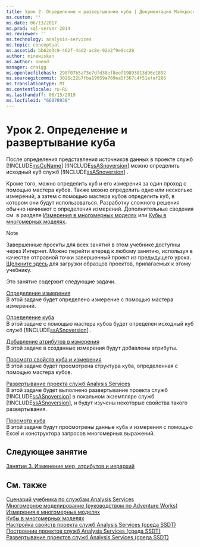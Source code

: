 ```yaml
---
title: Урок 2. Определение и развертывание куба | Документация Майкрософт
ms.custom: ''
ms.date: 06/13/2017
ms.prod: sql-server-2014
ms.reviewer: ''
ms.technology: analysis-services
ms.topic: conceptual
ms.assetid: bb62e3c9-462f-4ad2-ac8e-92e2f9e9cc28
author: minewiskan
ms.author: owend
manager: craigg
ms.openlocfilehash: 298f07b5a73e7dfd38ef8eef19893813d96e1892
ms.sourcegitcommit: 3026c22b7fba19059a769ea5f367c4f51efaf286
ms.translationtype: MT
ms.contentlocale: ru-RU
ms.lasthandoff: 06/15/2019
ms.locfileid: "66078938"
---
```

# <a name="lesson-2-defining-and-deploying-a-cube"></a>Урок 2. Определение и развертывание куба
  После определения представления источников данных в проекте служб [!INCLUDE[msCoName](../includes/msconame-md.md)] [!INCLUDE[ssASnoversion](../includes/ssasnoversion-md.md)] можно определить исходный куб служб [!INCLUDE[ssASnoversion](../includes/ssasnoversion-md.md)] .  
  
 Кроме того, можно определить куб и его измерения за один проход с помощью мастера кубов. Также можно определить одно или несколько измерений, а затем с помощью мастера кубов определить куб, в котором они будут использоваться. Разработку сложного решения обычно начинают с определения измерений. Дополнительные сведения см. в разделе [Измерения в многомерных моделях](multidimensional-models/dimensions-in-multidimensional-models.md) или [Кубы в многомерных моделях](multidimensional-models/cubes-in-multidimensional-models.md).  
  
> [!NOTE]  
>  Завершенные проекты для всех занятий в этом учебнике доступны через Интернет. Можно перейти вперед к любому занятию, используя в качестве отправной точки завершенный проект из предыдущего урока. [Щелкните здесь](https://go.microsoft.com/fwlink/?LinkID=221866) для загрузки образцов проектов, прилагаемых к этому учебнику.  
  
 Это занятие содержит следующие задачи.  
  
 [Определение измерения](lesson-2-1-defining-a-dimension.md)  
 В этой задаче будет определено измерение с помощью мастера измерений.  
  
 [Определение куба](lesson-2-2-defining-a-cube.md)  
 В этой задаче с помощью мастера кубов будет определен исходный куб служб [!INCLUDE[ssASnoversion](../includes/ssasnoversion-md.md)] .  
  
 [Добавление атрибутов в измерения](lesson-2-3-adding-attributes-to-dimensions.md)  
 В этой задаче в созданные измерения будут добавлены атрибуты.  
  
 [Просмотр свойств куба и измерения](lesson-2-4-reviewing-cube-and-dimension-properties.md)  
 В этой задаче будет просмотрена структура куба, определенная с помощью мастера кубов.  
  
 [Развертывание проекта служб Analysis Services](lesson-2-5-deploying-an-analysis-services-project.md)  
 В этой задаче будет выполнено развертывание проекта служб [!INCLUDE[ssASnoversion](../includes/ssasnoversion-md.md)] в локальном экземпляре служб [!INCLUDE[ssASnoversion](../includes/ssasnoversion-md.md)], и будут изучены некоторые свойства такого развертывания.  
  
 [Просмотр куба](lesson-2-6-browsing-the-cube.md)  
 В этой задаче будут просмотрены данные куба и измерения с помощью Excel и конструктора запросов многомерных выражений.  
  
## <a name="next-lesson"></a>Следующее занятие  
 [Занятие 3. Изменение мер, атрибутов и иерархий](lesson-3-modifying-measures-attributes-and-hierarchies.md)  
  
## <a name="see-also"></a>См. также  
 [Сценарий учебника по службам Analysis Services](analysis-services-tutorial-scenario.md)   
 [Многомерное моделирование &#40;руководством по Adventure Works&#41;](multidimensional-modeling-adventure-works-tutorial.md)   
 [Измерения в многомерных моделях](multidimensional-models/dimensions-in-multidimensional-models.md)   
 [Кубы в многомерных моделях](multidimensional-models/cubes-in-multidimensional-models.md)   
 [Настройка свойств проекта служб Analysis Services (среда SSDT)](multidimensional-models/configure-analysis-services-project-properties-ssdt.md)   
 [Построение проектов служб Analysis Services (среда SSDT)](multidimensional-models/build-analysis-services-projects-ssdt.md)   
 [Развертывание проектов служб Analysis Services (среда SSDT)](multidimensional-models/deploy-analysis-services-projects-ssdt.md)  
  
  
